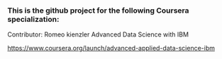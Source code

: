 ### This is the github project for the following Coursera specialization:
Contributor: Romeo kienzler
Advanced Data Science with IBM

https://www.coursera.org/launch/advanced-applied-data-science-ibm
